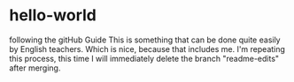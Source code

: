 # hello-world
following the gitHub Guide
This is something that can be done quite easily by English teachers. Which is nice, because that includes me.
I'm repeating this process, this time I will immediately delete the branch "readme-edits" after merging.
